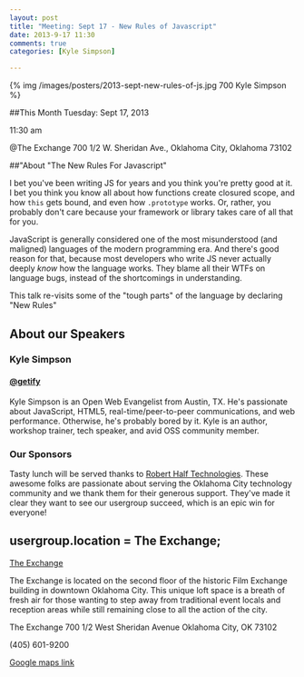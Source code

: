 ```yaml
---
layout: post
title: "Meeting: Sept 17 - New Rules of Javascript"
date: 2013-9-17 11:30
comments: true
categories: [Kyle Simpson]

---
```

{% img /images/posters/2013-sept-new-rules-of-js.jpg 700 Kyle Simpson %}

##This Month
Tuesday: Sept 17, 2013 

11:30 am

@The Exchange
700 1/2 W. Sheridan Ave.,
Oklahoma City, Oklahoma
73102


##"About "The New Rules For Javascript"

I bet you've been writing JS for years and you think you're pretty good at it. I bet you think you know all about how functions create closured scope, and how `this` gets bound, and even how `.prototype` works. Or, rather, you probably don't care because your framework or library takes care of all that for you.

JavaScript is generally considered one of the most misunderstood (and maligned) languages of the modern programming era. And there's good reason for that, because most developers who write JS never actually deeply *know* how the language works. They blame all their WTFs on language bugs, instead of the shortcomings in understanding.

This talk re-visits some of the "tough parts" of the language by declaring "New Rules"

<!-- more -->

## About our Speakers

### Kyle Simpson
#### [@getify](http://getify.me/)
Kyle Simpson is an Open Web Evangelist from Austin, TX. He's passionate about JavaScript, HTML5, real-time/peer-to-peer communications, and web performance. Otherwise, he's probably bored by it. Kyle is an author, workshop trainer, tech speaker, and avid OSS community member.

### Our Sponsors
Tasty lunch will be served thanks to [Robert Half Technologies](http://www.roberthalftechnology.com/). These awesome folks are passionate about serving the Oklahoma City technology community and we thank them for their generous support. They've made it clear they want to see our usergroup succeed, which is an epic win for everyone!

## usergroup.location = The Exchange;


[The Exchange](http://www.exchangeokc.com/) 

The Exchange is located on the second floor of the historic Film Exchange building in downtown Oklahoma City.  This unique loft space is a breath of fresh air for those wanting to step away from traditional event locals and reception areas while still remaining close to all the action of the city.

The Exchange
700 1/2 West Sheridan Avenue
Oklahoma City, OK 73102

(405) 601-9200    


[Google maps link](https://maps.google.com/maps?q=+700+West+Sheridan+Avenue+Oklahoma+City,+OK+73102&hl=en&sll=37.0625,-95.677068&sspn=83.75977,57.919922&hnear=700+W+Sheridan+Ave,+Oklahoma+City,+Oklahoma+73102&t=m&z=17)

